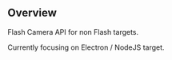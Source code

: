 ## Overview

Flash Camera API for non Flash targets.

Currently focusing on Electron / NodeJS target.